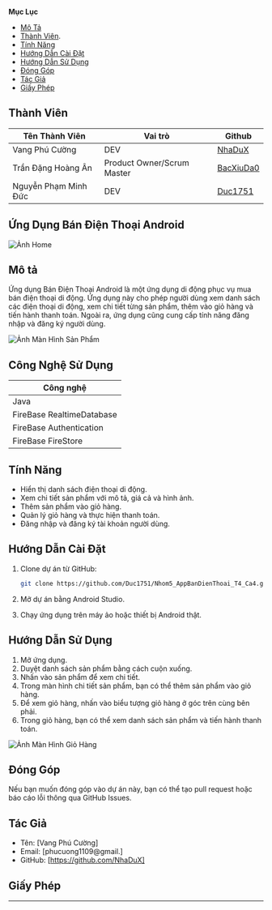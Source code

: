<!-- Mục Lục -->
**Mục Lục**
- [Mô Tả](#mô-tả)
- [Thành Viên](#thành-viên).
- [Tính Năng](#tính-năng)
- [Hướng Dẫn Cài Đặt](#hướng-dẫn-cài-đặt)
- [Hướng Dẫn Sử Dụng](#hướng-dẫn-sử-dụng)
- [Đóng Góp](#đóng-góp)
- [Tác Giả](#tác-giả)
- [Giấy Phép](#giấy-phép)


## Thành Viên
|Tên Thành Viên            |Vai trò      |Github |
|--------------------------|-------------|-------|
|Vang Phú Cường            |DEV                       |[NhaDuX](https://github.com/NhaDuX)      |
|Trần Đặng Hoàng Ân        |Product Owner/Scrum Master|[BacXiuDa0](https://github.com/BacXiuDa0)|
|Nguyễn Phạm Minh Đức      |DEV                       |[Duc1751](https://github.com/Duc1751)    |
## Ứng Dụng Bán Điện Thoại Android

![Ảnh Home](https://firebasestorage.googleapis.com/v0/b/shopdt-5c0d7.appspot.com/o/image.README%2Fhome.png?alt=media&token=c96c1ef9-daa6-469f-b8ea-65d959b6a6c7&_gl=1*1b5oobc*_ga*MTY3Mjg3NDM3OC4xNjk3MzEwMTI2*_ga_CW55HF8NVT*MTY5ODgzMTIxNy4zMS4xLjE2OTg4MzEzNzYuNjAuMC4w)


## Mô tả

Ứng dụng Bán Điện Thoại Android là một ứng dụng di động phục vụ mua bán điện thoại di động. Ứng dụng này cho phép người dùng xem danh sách các điện thoại di động, xem chi tiết từng sản phẩm, thêm vào giỏ hàng và tiến hành thanh toán. Ngoài ra, ứng dụng cũng cung cấp tính năng đăng nhập và đăng ký người dùng.

![Ảnh Màn Hình Sản Phẩm](https://firebasestorage.googleapis.com/v0/b/shopdt-5c0d7.appspot.com/o/image.README%2Fchitietsanpham.png?alt=media&token=9110493d-732c-43f8-8d63-82c5198734ff&_gl=1*1t6uz0k*_ga*MTY3Mjg3NDM3OC4xNjk3MzEwMTI2*_ga_CW55HF8NVT*MTY5ODgzMTIxNy4zMS4xLjE2OTg4MzUxNDQuNDcuMC4w)


## Công Nghệ Sử Dụng
|Công nghệ                                             |
|------------------------------------------------------|
|Java                                                  |
|FireBase RealtimeDatabase                             |
|FireBase Authentication                               |
|FireBase FireStore                                    |


## Tính Năng

- Hiển thị danh sách điện thoại di động.
- Xem chi tiết sản phẩm với mô tả, giá cả và hình ảnh.
- Thêm sản phẩm vào giỏ hàng.
- Quản lý giỏ hàng và thực hiện thanh toán.
- Đăng nhập và đăng ký tài khoản người dùng.

## Hướng Dẫn Cài Đặt

1. Clone dự án từ GitHub:

   ```bash
   git clone https://github.com/Duc1751/Nhom5_AppBanDienThoai_T4_Ca4.git
   ```

2. Mở dự án bằng Android Studio.

3. Chạy ứng dụng trên máy ảo hoặc thiết bị Android thật.

## Hướng Dẫn Sử Dụng

1. Mở ứng dụng.
2. Duyệt danh sách sản phẩm bằng cách cuộn xuống.
3. Nhấn vào sản phẩm để xem chi tiết.
4. Trong màn hình chi tiết sản phẩm, bạn có thể thêm sản phẩm vào giỏ hàng.
5. Để xem giỏ hàng, nhấn vào biểu tượng giỏ hàng ở góc trên cùng bên phải.
6. Trong giỏ hàng, bạn có thể xem danh sách sản phẩm và tiến hành thanh toán.

![Ảnh Màn Hình Giỏ Hàng]()

## Đóng Góp

Nếu bạn muốn đóng góp vào dự án này, bạn có thể tạo pull request hoặc báo cáo lỗi thông qua GitHub Issues.

## Tác Giả

- Tên: [Vang Phú Cường]
- Email: [phucuong1109@gmail.]
- GitHub: [https://github.com/NhaDuX]

## Giấy Phép
---
